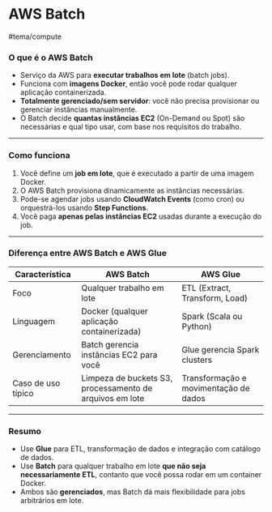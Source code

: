 # AWS Batch
#tema/compute
### O que é o AWS Batch
- Serviço da AWS para **executar trabalhos em lote** (batch jobs).
- Funciona com **imagens Docker**, então você pode rodar qualquer aplicação containerizada.
- **Totalmente gerenciado/sem servidor**: você não precisa provisionar ou gerenciar instâncias manualmente.
- O Batch decide **quantas instâncias EC2** (On-Demand ou Spot) são necessárias e qual tipo usar, com base nos requisitos do trabalho.
---
###  Como funciona
1. Você define um **job em lote**, que é executado a partir de uma imagem Docker.
2. O AWS Batch provisiona dinamicamente as instâncias necessárias.
3. Pode-se agendar jobs usando **CloudWatch Events** (como cron) ou orquestrá-los usando **Step Functions**.
4. Você paga **apenas pelas instâncias EC2** usadas durante a execução do job.
---
### Diferença entre AWS Batch e AWS Glue

|Característica|AWS Batch|AWS Glue|
|---|---|---|
|Foco|Qualquer trabalho em lote|ETL (Extract, Transform, Load)|
|Linguagem|Docker (qualquer aplicação containerizada)|Spark (Scala ou Python)|
|Gerenciamento|Batch gerencia instâncias EC2 para você|Glue gerencia Spark clusters|
|Caso de uso típico|Limpeza de buckets S3, processamento de arquivos em lote|Transformação e movimentação de dados|

---
### Resumo
- Use **Glue** para ETL, transformação de dados e integração com catálogo de dados.
- Use **Batch** para qualquer trabalho em lote **que não seja necessariamente ETL**, contanto que você possa rodar em um container Docker.
- Ambos são **gerenciados**, mas Batch dá mais flexibilidade para jobs arbitrários em lote.